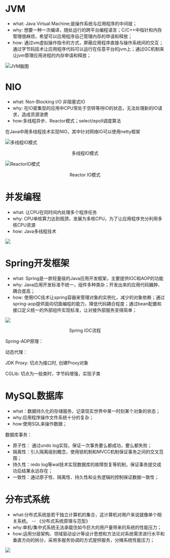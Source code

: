 # JVM
* what: Java Virtual Machine;是操作系统与应用程序的中间层；
* why: 想要一种一次编译，随处运行的跨平台编程语言；C/C++中指针和内存管理很麻烦，希望可以应用程序自己管理内存的申请和释放；
* how: 通过vm虚拟操作指令的方式，屏蔽应用程序直接与操作系统间的交互；通过字节码技术让应用程序代码可以运行在任意平台的jvm上；通过GC机制来让jvm管理应用进程的内存申请和释放；

![JVM脑图](./Java中的JVM技术.mindmap.png)



# NIO

* what: Non-Blocking I/O 非阻塞式IO
* why: 在IO密集型的应用中CPU常处于空转等待IO的状态，无法处理新的IO请求，造成资源浪费
* how:多线程异步、Reactor模式；select/epoll调度算法

在Java中用多线程技术实现NIO，其中针对网络IO可以使用netty框架

![多线程IO模式](./多线程IO模式.jpg)

<center>多线程IO模式</center>

![ReactorIO模式](./ReactorIO模式.jpg)

<center>Reactor IO模式</center>



# 并发编程

* what: 让CPU在同时间内处理多个程序任务
* why: CPU单核算力达到瓶颈，发展为多核CPU，为了让应用程序充分利用多核CPU资源
* how: Java多线程技术

![](./Java多线程.png)

# Spring开发框架

* what: Spring是一款轻量级的Java应用开发框架，主要提供IOC和AOP的功能
* why: Java应用开发标准不统一，组件多种类杂；开发出来的应用代码臃肿、耦合度高；
* how: 使用IOC技术让spring容器来管理对象的实例化，减少的对象依赖；通过spring-aop提供面向切面编程的能力，降低代码耦合程度；通过bean配置和接口定义统一的外部组件实现标准，让对接外部服务变得简单；

![](./spring-ioc流程.jpg)

<center>Spring IOC流程</center>

Spring-AOP原理：

动态代理：

JDK Proxy: 切点为接口时, 创建Proxy对象

CGLib: 切点为一般类时，字节码增强，实现子类

# MySQL数据库

* what：数据持久化的存储服务，记录现实世界中某一时刻某个对象的状态；
* why:应用程序操作文件系统十分的复杂；
* how:使用SQL来操作数据；

数据库事务：

- 原子性： 通过undo log实现，保证一次事务要么都成功，要么都失败；
- 隔离性：引入隔离级别概念，使用锁机制和MVCC机制保证事务之间的交叉范围；
- 持久性：redo log等wal技术实现数据库的故障恢复等机制，保证事务提交成功后结果永远存在；
- 一致性：通过原子性、隔离性、持久性和业务逻辑的控制保证数据一致性；

# 分布式系统

* what:分布式系统是若干独立计算机的集合，这计算机对用户来说就像单个相关系统。 -- 《分布式系统原理与范型》
* why:单机/集中式系统无法承载住如今巨大的用户量带来的系统的性能压力；
* how:运用分层架构、领域驱动设计等设计思想和方法论对系统需求进行水平和垂直方向的拆分，采用多服务协调的方式提供服务，分摊系统性能压力；

![](./分布式系统设计.mindmap.png)
